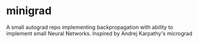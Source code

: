 # minigrad
A small autograd repo implementing backpropagation with ability to implement small Neural Networks. Inspired by Andrej Karpathy's micrograd
